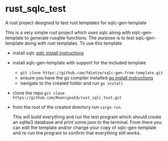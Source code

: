 # rust_sqlc_test
A rust project designed to test rust templates for sqlc-gen-template

This is a very simple rust project which uses sqlc along with sqlc-gen-template to generate rusqlite functions. The purpose is to test sqlc-gen-template along with rust templates. 
To use this template 

- install sqlc [sqlc install instructions ](https://docs.sqlc.dev/en/stable/overview/install.html)
- install sqlc-gen-template with support for the included template
  - `git clone https://github.com/fdietze/sqlc-gen-from-template.git`
  - ensure you have the go compiler installed [go install instructions](https://go.dev/doc/install)
  - navigate to the created folder and run `go install`  
- clone the repo `git clone https://github.com/ReenigneCA/rust_sqlc_test.git`
- from the root of the created directory run `cargo run`.

  This will build everything and run the test program which should create an sqlite3 database and print some json to the terminal. From there you can edit the template and/or change your copy of sqlc-gen-template and re-run the program to confirm that everything still works. 

